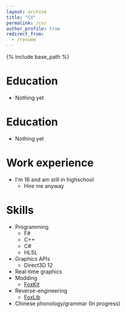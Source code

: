 ```yaml
---
layout: archive
title: "CV"
permalink: /cv/
author_profile: true
redirect_from:
  - /resume
---
```


{% include base_path %}

Education
======
* Nothing yet

Education
======
* Nothing yet

Work experience
======
* I'm 16 and am still in highschool
  * Hire me anyway
  
Skills
======
* Programming
  * F#
  * C++
  * C#
  * HLSL
* Graphics APIs
  * Direct3D 12
* Real-time graphics
* Modding
  * [FoxKit](http://github.com/joey35233/foxkit)
* Reverse-engineering
  * [FoxLib](http://github.com/joey35233/foxlib)
* Chinese phonology/grammar (In progress)